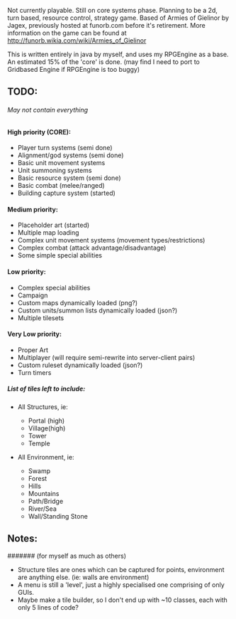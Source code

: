 Not currently playable. Still on core systems phase.
Planning to be a 2d, turn based, resource control, strategy game. Based of Armies of Gielinor by Jagex, previously hosted at funorb.com before it's retirement. More information on the game can be found at http://funorb.wikia.com/wiki/Armies_of_Gielinor

This is written entirely in java by myself, and uses my RPGEngine as a base. An estimated 15% of the 'core' is done.
(may find I need to port to Gridbased Engine if RPGEngine is too buggy)

## TODO:
###### May not contain everything
#### High priority (CORE):
- Player turn systems			(semi done)
- Alignment/god systems     	(semi done)
- Basic unit movement systems
- Unit summoning systems
- Basic resource system			(semi done)
- Basic combat (melee/ranged)
- Building capture system		(started)

#### Medium priority:
- Placeholder art				(started)
- Multiple map loading
- Complex unit movement systems (movement types/restrictions)
- Complex combat (attack advantage/disadvantage)
- Some simple special abilities

#### Low priority:
- Complex special abilities
- Campaign
- Custom maps dynamically loaded (png?)
- Custom units/summon lists dynamically loaded (json?)
- Multiple tilesets

#### Very Low priority:
- Proper Art
- Multiplayer (will require semi-rewrite into server-client pairs)
- Custom ruleset dynamically loaded (json?)
- Turn timers



##### List of tiles left to include:
- All Structures, ie:
   - Portal (high)
   - Village(high)
   - Tower
   - Temple
   
- All Environment, ie:
   - Swamp
   - Forest
   - Hills
   - Mountains
   - Path/Bridge
   - River/Sea
   - Wall/Standing Stone


## Notes:
####### (for myself as much as others)
- Structure tiles are ones which can be captured for points, environment are anything else. (ie: walls are environment)
- A menu is still a 'level', just a highly specialised one comprising of only GUIs.
- Maybe make a tile builder, so I don't end up with ~10 classes, each with only 5 lines of code?